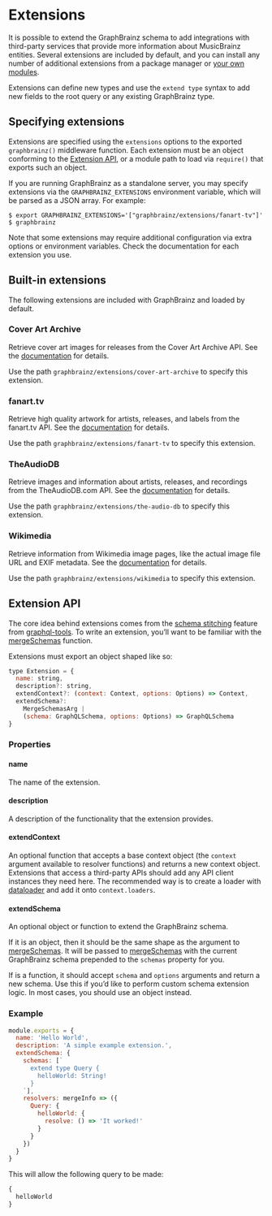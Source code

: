 # Extensions

It is possible to extend the GraphBrainz schema to add integrations with
third-party services that provide more information about MusicBrainz entities.
Several extensions are included by default, and you can install any number of
additional extensions from a package manager or [your own modules](#extension-api).

Extensions can define new types and use the `extend type` syntax to add new
fields to the root query or any existing GraphBrainz type.

## Specifying extensions

Extensions are specified using the `extensions` options to the exported
`graphbrainz()` middleware function. Each extension must be an object conforming
to the [Extension API](#extension-api), or a module path to load via `require()`
that exports such an object.

If you are running GraphBrainz as a standalone server, you may specify
extensions via the `GRAPHBRAINZ_EXTENSIONS` environment variable, which will be
parsed as a JSON array. For example:

```console
$ export GRAPHBRAINZ_EXTENSIONS='["graphbrainz/extensions/fanart-tv"]'
$ graphbrainz
```

Note that some extensions may require additional configuration via extra options
or environment variables. Check the documentation for each extension you use.

## Built-in extensions

The following extensions are included with GraphBrainz and loaded by default.

### Cover Art Archive

Retrieve cover art images for releases from the Cover Art Archive API. See the
[documentation](./cover-art-archive.md) for details.

Use the path `graphbrainz/extensions/cover-art-archive` to specify this
extension.

### fanart.tv

Retrieve high quality artwork for artists, releases, and labels from the
fanart.tv API. See the [documentation](./fanart-tv.md) for details.

Use the path `graphbrainz/extensions/fanart-tv` to specify this extension.

### TheAudioDB

Retrieve images and information about artists, releases, and recordings from the
TheAudioDB.com API. See the [documentation](./the-audio-db.md) for details.

Use the path `graphbrainz/extensions/the-audio-db` to specify this extension.

### Wikimedia

Retrieve information from Wikimedia image pages, like the actual image file URL
and EXIF metadata. See the [documentation](./wikimedia.md) for details.

Use the path `graphbrainz/extensions/wikimedia` to specify this extension.

## Extension API

The core idea behind extensions comes from the [schema stitching][] feature
from [graphql-tools][]. To write an extension, you’ll want to be familiar with
the [mergeSchemas][] function.

Extensions must export an object shaped like so:

```js
type Extension = {
  name: string,
  description?: string,
  extendContext?: (context: Context, options: Options) => Context,
  extendSchema?:
    MergeSchemasArg |
    (schema: GraphQLSchema, options: Options) => GraphQLSchema
}
```

### Properties

#### name

The name of the extension.

#### description

A description of the functionality that the extension provides.

#### extendContext

An optional function that accepts a base context object (the `context` argument
available to resolver functions) and returns a new context object. Extensions
that access a third-party APIs should add any API client instances they need
here. The recommended way is to create a loader with [dataloader][] and add it
onto `context.loaders`.

#### extendSchema

An optional object or function to extend the GraphBrainz schema.

If it is an object, then it should be the same shape as the argument to
[mergeSchemas][]. It will be passed to [mergeSchemas][] with the current
GraphBrainz schema prepended to the `schemas` property for you.

If is a function, it should accept `schema` and `options` arguments and return
a new schema. Use this if you’d like to perform custom schema extension logic.
In most cases, you should use an object instead.

### Example

```js
module.exports = {
  name: 'Hello World',
  description: 'A simple example extension.',
  extendSchema: {
    schemas: [`
      extend type Query {
        helloWorld: String!
      }
    `],
    resolvers: mergeInfo => ({
      Query: {
        helloWorld: {
          resolve: () => 'It worked!'
        }
      }
    })
  }
}
```

This will allow the following query to be made:

```graphql
{
  helloWorld
}
```

[graphql-tools]: http://dev.apollodata.com/tools/graphql-tools/index.html
[schema stitching]: http://dev.apollodata.com/tools/graphql-tools/schema-stitching.html
[mergeSchemas]: http://dev.apollodata.com/tools/graphql-tools/schema-stitching.html#mergeSchemas
[dataloader]: https://github.com/facebook/dataloader
